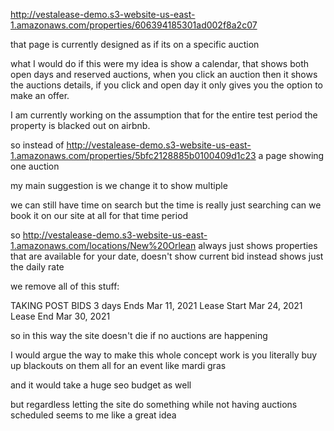 http://vestalease-demo.s3-website-us-east-1.amazonaws.com/properties/606394185301ad002f8a2c07

that page is currently designed as if its on a specific auction

what I would do if this were my idea is show a calendar, that shows both open days and reserved auctions, when you click an auction then it shows the auctions details, if you click and open day it only gives you the option to make an offer.

I am currently working on the assumption that for the entire test period the property is blacked out on airbnb.

so instead of http://vestalease-demo.s3-website-us-east-1.amazonaws.com/properties/5bfc2128885b0100409d1c23 a page showing one auction

my main suggestion is we change it to show multiple

we can still have time on search but the time is really just searching can we book it on our site at all for that time period

so http://vestalease-demo.s3-website-us-east-1.amazonaws.com/locations/New%20Orlean always just shows properties that are available for your date, doesn't show current bid instead shows just the daily rate

we remove all of this stuff:

TAKING POST BIDS
3 days
Ends Mar 11, 2021
Lease Start
Mar 24, 2021
Lease End
Mar 30, 2021

so in this way the site doesn't die if no auctions are happening

I would argue the way to make this whole concept work is you literally buy up blackouts on them all for an event like mardi gras

and it would take a huge seo budget as well

but regardless letting the site do something while not having auctions scheduled seems to me like a great idea

